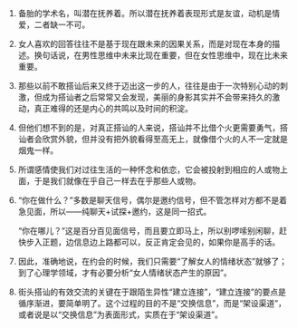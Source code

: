 1. 备胎的学术名，叫潜在抚养着。所以潜在抚养着表现形式是友谊，动机是情爱，二者缺一不可。

2. 女人喜欢的回答往往不是基于现在跟未来的因果关系，而是对现在本身的描述。换句话说，在男性思维中未来比现在重要，但在女性思维中，现在比未来重要。

3. 那些以前不敢搭讪后来又终于迈出这一步的人，往往是由于一次特别心动的刺激，但成为搭讪者之后常常又会发现，美丽的身影其实并不会带来持久的激动，真正难得的还是内心的共鸣以及时间的积淀。

4. 但他们想不到的是，对真正搭讪的人来说，搭讪并不比借个火更需要勇气，搭讪者会欣赏外貌，但并没有把外貌看得至高无上，就像借个火的人不一定就是烟鬼一样。

5. 所谓感情使我们对过往生活的一种怀念和依恋，它会被投射到相应的人或物上面，于是我们就像在乎自己一样去在乎那些人或物。

6. “你在做什么？”多数是聊天信号，偶尔是邀约信号，但不管怎样对方都不是着急见面，所以——纯聊天+试探+邀约，这是同一招式。

   “你在哪儿？”这是百分百见面信号，而且要立即马上，所以别啰嗦别闲聊，赶快步入正题，边信息边上路都可以，反正肯定会见的，如果你是高手的话。

7. 因此，准确地说，在约会的时候，我们只需要“了解女人的情绪状态”就够了；到了心理学领域，才有必要分析“女人情绪状态产生的原因”。
8. 街头搭讪的有效交流的关键在于跟陌生异性“建立连接”，“建立连接”的要点是循序渐进，要简单明了。这个过程的目的不是“交换信息”，而是“架设渠道”，或者说是以“交换信息”为表面形式，实质在于“架设渠道”。



